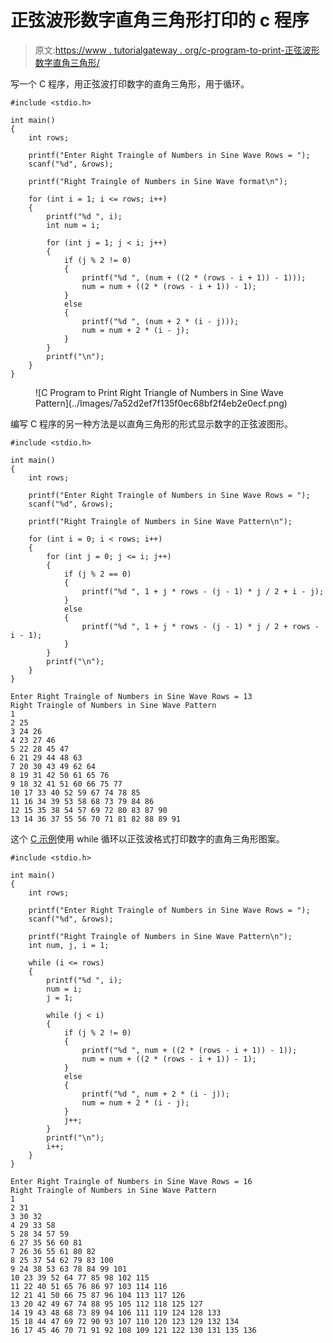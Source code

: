 # 正弦波形数字直角三角形打印的 c 程序

> 原文:[https://www . tutorialgateway . org/c-program-to-print-正弦波形数字直角三角形/](https://www.tutorialgateway.org/c-program-to-print-right-triangle-of-numbers-in-sine-wave-pattern/)

写一个 C 程序，用正弦波打印数字的直角三角形，用于循环。

```
#include <stdio.h>

int main()
{
	int rows;

	printf("Enter Right Traingle of Numbers in Sine Wave Rows = ");
	scanf("%d", &rows);

	printf("Right Traingle of Numbers in Sine Wave format\n");

	for (int i = 1; i <= rows; i++)
	{
		printf("%d ", i);
		int num = i;

		for (int j = 1; j < i; j++)
		{
			if (j % 2 != 0)
			{
				printf("%d ", (num + ((2 * (rows - i + 1)) - 1)));
				num = num + ((2 * (rows - i + 1)) - 1);
			}
			else
			{
				printf("%d ", (num + 2 * (i - j)));
				num = num + 2 * (i - j);
			}
		}
		printf("\n");
	}
}
```

<figure class="wp-block-image size-large">![C Program to Print Right Triangle of Numbers in Sine Wave Pattern](../Images/7a52d2ef7f135f0ec68bf2f4eb2e0ecf.png)</figure>

编写 C 程序的另一种方法是以直角三角形的形式显示数字的正弦波图形。

```
#include <stdio.h>

int main()
{
	int rows;

	printf("Enter Right Traingle of Numbers in Sine Wave Rows = ");
	scanf("%d", &rows);

	printf("Right Traingle of Numbers in Sine Wave Pattern\n");

	for (int i = 0; i < rows; i++)
	{
		for (int j = 0; j <= i; j++)
		{
			if (j % 2 == 0)
			{
				printf("%d ", 1 + j * rows - (j - 1) * j / 2 + i - j);
			}
			else
			{
				printf("%d ", 1 + j * rows - (j - 1) * j / 2 + rows - i - 1);
			}
		}
		printf("\n");
	}
}
```

```
Enter Right Traingle of Numbers in Sine Wave Rows = 13
Right Traingle of Numbers in Sine Wave Pattern
1 
2 25 
3 24 26 
4 23 27 46 
5 22 28 45 47 
6 21 29 44 48 63 
7 20 30 43 49 62 64 
8 19 31 42 50 61 65 76 
9 18 32 41 51 60 66 75 77 
10 17 33 40 52 59 67 74 78 85 
11 16 34 39 53 58 68 73 79 84 86 
12 15 35 38 54 57 69 72 80 83 87 90 
13 14 36 37 55 56 70 71 81 82 88 89 91 
```

这个 [C 示例](https://www.tutorialgateway.org/c-programming-examples/)使用 while 循环以正弦波格式打印数字的直角三角形图案。

```
#include <stdio.h>

int main()
{
	int rows;

	printf("Enter Right Traingle of Numbers in Sine Wave Rows = ");
	scanf("%d", &rows);

	printf("Right Traingle of Numbers in Sine Wave Pattern\n");
	int num, j, i = 1;

	while (i <= rows)
	{
		printf("%d ", i);
		num = i;
		j = 1;

		while (j < i)
		{
			if (j % 2 != 0)
			{
				printf("%d ", num + ((2 * (rows - i + 1)) - 1));
				num = num + ((2 * (rows - i + 1)) - 1);
			}
			else
			{
				printf("%d ", num + 2 * (i - j));
				num = num + 2 * (i - j);
			}
			j++;
		}
		printf("\n");
		i++;
	}
}
```

```
Enter Right Traingle of Numbers in Sine Wave Rows = 16
Right Traingle of Numbers in Sine Wave Pattern
1 
2 31 
3 30 32 
4 29 33 58 
5 28 34 57 59 
6 27 35 56 60 81 
7 26 36 55 61 80 82 
8 25 37 54 62 79 83 100 
9 24 38 53 63 78 84 99 101 
10 23 39 52 64 77 85 98 102 115 
11 22 40 51 65 76 86 97 103 114 116 
12 21 41 50 66 75 87 96 104 113 117 126 
13 20 42 49 67 74 88 95 105 112 118 125 127 
14 19 43 48 68 73 89 94 106 111 119 124 128 133 
15 18 44 47 69 72 90 93 107 110 120 123 129 132 134 
16 17 45 46 70 71 91 92 108 109 121 122 130 131 135 136 
```